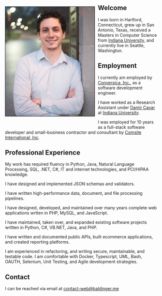 <style>
  img {float: left;margin:23px 10px 40px 0px;width:295px;height:360.85px;border:1px solid #000}  
</style>

![Headshot](oren_headshot.jpg?raw=true)
  
## Welcome

I was born in Hartford, Connecticut, grew up in San Antonio, Texas,
received a Masters in Computer Science from [Indiana University], and currently live in Seattle, Washington.

## Employment

I currently am employed by [Conversica, Inc.](https://conversica.com), as a software development engineer.

I have worked as a Research Assistant under [Damir Cavar](https://damir.cavar.me/) at [Indiana University].

I was employed for 10 years as a full-stack software developer and small-business contractor and consultant by [Comsite International, Inc](https://www.comsite.net). 

## Professional Experience

My work has required fluency in Python, Java, Natural Language Processing, SQL, .NET, C#, IT and internet technologies, and PCI/HIPAA knowledge.

I have designed and implemented JSON schemas and validators.

I have written high-performance data, document, and file processing pipelines.

I have designed, developed, and maintained over many years complete web applications wrtten in PHP, MySQL, and JavaScript. 

I have maintained, taken over, and expanded existing software projects written in Python, C#, VB.NET, Java, and PHP. 

I have written and documented public APIs, built ecommerce applications, and created reporting platforms.

I am experienced in refactoring, and writing secure, maintainable, and testable code. I am comfortable with Docker, Typescript, UML, Bash, OAUTH, Selenium, Unit Testing, and Agile development strategies.

## Contact

I can be reached via email at <contact-web@baldinger.me>

[Indiana University]: https://iu.edu
